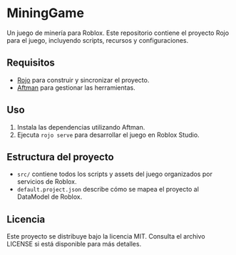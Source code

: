 # MiningGame

Un juego de minería para Roblox. Este repositorio contiene el proyecto Rojo para el juego, incluyendo scripts, recursos y configuraciones.

## Requisitos

- [Rojo](https://rojo.space/) para construir y sincronizar el proyecto.
- [Aftman](https://github.com/LPGhatguy/aftman) para gestionar las herramientas.

## Uso

1. Instala las dependencias utilizando Aftman.
2. Ejecuta `rojo serve` para desarrollar el juego en Roblox Studio.

## Estructura del proyecto

- `src/` contiene todos los scripts y assets del juego organizados por servicios de Roblox.
- `default.project.json` describe cómo se mapea el proyecto al DataModel de Roblox.

## Licencia

Este proyecto se distribuye bajo la licencia MIT. Consulta el archivo LICENSE si está disponible para más detalles.

